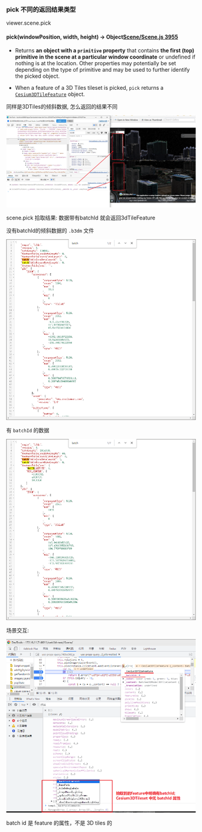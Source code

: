### pick 不同的返回结果类型

viewer.scene.pick

#### pick(windowPosition, width, height) → Object[Scene/Scene.js 3955](https://github.com/CesiumGS/cesium/blob/1.97/Source/Scene/Scene.js#L3955)

- Returns **an object with a `primitive` property** that contains **the first (top) primitive in the scene at a particular window coordinate** or undefined if nothing is at the location. Other properties may potentially be set depending on the type of primitive and may be used to further identify the picked object.

- When a feature of a 3D Tiles tileset is picked, `pick` returns a [`Cesium3DTileFeature`](https://cesium.com/learn/cesiumjs/ref-doc/Cesium3DTileFeature.html) object.

同样是3DTiles的倾斜数据, 怎么返回的结果不同

![image-20220905095704317](./imgs/image-20220905095704317.png)

scene.pick 拾取结果: 数据带有batchId 就会返回3dTileFeature 

没有batchId的倾斜数据的 `.b3dm` 文件

![image-20220905174407343](./imgs/image-20220905174407343.png)

有 `batchId` 的数据

![image-20220905174505329](./imgs/image-20220905174505329.png)



场景交互:

![image-20220905174526559](./imgs/image-20220905174526559.png)

batch id 是 feature 的属性，不是 3D tiles 的
